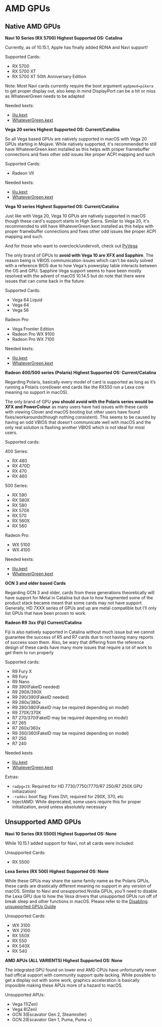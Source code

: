 # AMD GPUs

## Native AMD GPUs

**Navi 10 Series \(RX 5700\) Highest Supported OS: Catalina**

Currently, as of 10.15.1, Apple has finally added RDNA and Navi support!

Supported Cards:

* RX 5700
* RX 5700 XT
* RX 5700 XT 50th Anniversary Edition

Note: Most Navi cards currently require the boot argument `agdpmod=pikera` to get proper display out, also keep in mind DisplayPort can be a hit or miss as WhateverGreen needs to be adapted

Needed kexts:

* [lilu.kext](https://github.com/acidanthera/Lilu/releases)
* [WhateverGreen.kext](https://github.com/acidanthera/WhateverGreen/releases)



**Vega 20 series Highest Supported OS: Current/Catalina**

So all Vega based GPUs are natively supported in macOS with Vega 20 GPUs starting in Mojave. While natively supported, it's recommended to still have WhateverGreen.kext installed as this helps with proper framebuffer connections and fixes other odd issues like proper ACPI mapping and such

Supported Cards:

* Radeon VII

Needed kexts:

* [lilu.kext](https://github.com/acidanthera/Lilu/releases)
* [WhateverGreen.kext](https://github.com/acidanthera/WhateverGreen/releases)

**Vega 10 series Highest Supported OS: Current/Catalina**

Just like with Vega 20, Vega 10 GPUs are natively supported in macOS though these card's support starts in High Sierra. Similar to Vega 20, it's recommended to still have WhateverGreen.kext installed as this helps with proper framebuffer connections and fixes other odd issues like proper ACPI mapping and such.

And for those who want to overclock/undervolt, check out [PyVega](https://github.com/corpnewt/PyVega)

The only brand of GPUs to **avoid with Vega 10 are XFX and Sapphire**. The reason being is VBIOS communication issues which can't be easily solved with a reference BIOS due to how Vega's powerplay table interacts between the OS and GPU. Sapphire Vega support seems to have been mostly resolved with the advent of macOS 10.14.5 but do note that there were issues that can come back in the future.

Supported Cards:

* Vega 64 Liquid
* Vega 64
* Vega 56

Radeon Pro:

* Vega Frontier Edition
* Radeon Pro WX 9100
* Radeon Pro WX 7100

Needed kexts:

* [lilu.kext](https://github.com/acidanthera/Lilu/releases)
* [WhateverGreen.kext](https://github.com/acidanthera/WhateverGreen/releases)


**Radeon 400/500 series \(Polaris\) Highest Supported OS: Current/Catalina**

Regarding Polaris, basically every model of card is supported as long as it’s running a Polaris core\(lower end cards like the RX550 run a Lexa core meaning no support in macOS\).

The only brand of GPU **you should** **avoid with the Polaris series would be XFX and PowerColour** as many users have had issues with these cards with viewing Clover and macOS booting but other users have found fixes/workarounds\(though nothing consistent\). This seems to be caused by having an odd VBIOS that doesn't communicate well with macOS and the only real solution is flashing another VBIOS which is not ideal for most users.

Supported cards:

400 Series:

* RX 480
* RX 470D
* RX 470
* RX 460

500 Series:

* RX 590
* RX 580X
* RX 580
* RX 570X
* RX 570
* RX 560X
* RX 560

Radeon Pro:

* WX 5100
* WX 4100

Needed kexts:

* [lilu.kext](https://github.com/acidanthera/Lilu/releases)
* [WhateverGreen.kext](https://github.com/acidanthera/WhateverGreen/releases)

**GCN 3 and older based Cards**

Regarding GCN 3 and older, cards from these generations theoretically will have support for Metal in Catalina but due to how fragmented some of the product stack became meant that some cards may not have support. Generally, HD 7XXX series of GPUs and up are metal compatible but I’ll only list GPUs that have been proven to work.

**Radeon R9 3xx \(Fiji\) Current/Catalina**

Fiji is also natively supported in Catalina without much issue but we cannot guarantee the success of R5 and R7 cards due to not having many reports of success soon them. Also, be wary that differing from the reference design of these cards have many more issues that require a lot of work to get them to run properly

Supported cards:

* R9 Fury X
* R9 Fury
* R9 Nano
* R9 390\(FakeID needed\)
* R9 290X/390X
* R9 290/390\(FakeID needed\)
* R9 280x/380x
* R9 280/380\(FakeID may be required depending on model\)
* R9 270X/370X
* R7 270/370\(FakeID may be required depending on model\)
* R7 265
* R7 260x/360x
* R9 260/360\(FakeID may be required depending on model\)
* R7 250
* R7 240

Needed kexts

* [lilu.kext](https://github.com/acidanthera/Lilu/releases)
* [WhateverGreen.kext](https://github.com/acidanthera/WhateverGreen/releases)

Extras:


* `radpg=15`: Required for HD 7730/7750/7770/R7 250/R7 250X GPU initiaization)
* `-raddvi` boot flag: Fixes DVI, required for 290X, 370, etc
* InjectAMD: While deprecated, some users require this for proper initialization, avoid unless absolutely necessary

## Unsupported AMD GPUs

**Navi 10 Series \(RX 5500\) Highest Supported OS: None**

While 10.15.1 added support for Navi, not all cards were included:

Unsupported Cards:

* RX 5500

**Lexa Series \(RX 500\) Highest Supported OS: None**

While these GPUs may share the same family name as the Polaris GPUs, these cards are drastically different meaning no support in any version of macOS. Similar to Navi and unsupported Nvidia GPUs, you'll need to disable the Lexa GPU due to how the Vesa drivers that unsupported GPUs run off of break sleep and other functions in macOS. Please refer to the [Disabling unsupported GPUs Guide](https://www.reddit.com/r/hackintosh/comments/bu1wf8/how_to_disable_your_unsupported_gpu_for_macos/)

Unsupported Cards:

* WX 3100
* WX 2100
* RX 550X
* RX 550
* RX 540X
* RX 540

**AMD APUs \(ALL VARIENTS\) Highest Supported OS: None**

The integrated GPU found on lower end AMD CPUs have unfortunatly never had offical support with community support quite lacking. While possible to get a display out with some work, graphics acceleration is basically imposiible making these APUs more of a hazard to macOS.

Unsupported APUs:

* Vega 11\(Zen\)
* Vega 8\(Zen\)
* GCN 3\(Escavator Gen 2, Steamroller\) 
* GCN 2\(Escavator Gen 1, Puma, Puma +\)


